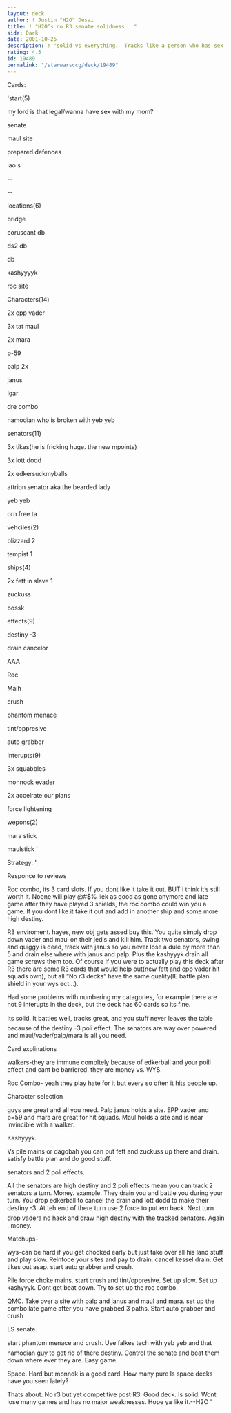 ```yaml
---
layout: deck
author: ! Justin "H2O" Desai
title: ! "H2O’s no R3 senate solidness   "
side: Dark
date: 2001-10-25
description: ! "solid vs everything.  Tracks like a person who has sex with their mother."
rating: 4.5
id: 19489
permalink: "/starwarsccg/deck/19489"
---
```

Cards: 

'start(5)

my lord is that legal/wanna have sex with my mom?

senate

maul site

prepared defences

iao s

--

--

locations(6)

bridge

coruscant db

ds2 db

 db

kashyyyyk

roc site


Characters(14)

2x epp vader

3x tat maul

2x mara

p-59

palp 2x

janus

Igar

dre combo

namodian who is broken with yeb yeb


senators(11)

3x tikes(he is fricking huge.  the new mpoints)

3x lott dodd

2x edkersuckmyballs

attrion senator aka the bearded lady

yeb yeb

orn free ta


vehciles(2)

blizzard 2

tempist 1


ships(4)

2x fett in slave 1

zuckuss

bossk


effects(9)

destiny -3

drain cancelor

AAA

Roc

Maih

crush

phantom menace

tint/oppresive

auto grabber


Interupts(9)

3x squabbles

monnock evader

2x accelrate our plans

force lightening


wepons(2)

mara stick

maulstick '

Strategy: '

Responce to reviews


Roc combo, its 3 card slots.  If you dont like it take it out.  BUT  i think it’s still worth it.  Noone will play @#$% liek as good as gone anymore and late game after they have played 3 shields, the roc combo could win you a game.  If you dont like it take it out and add in another ship and some more high destiny.


R3 enviroment.  hayes, new obj gets assed buy this.  You quite simply drop down vader and maul on their jedis and kill him.  Track two senators, swing and quiggy is dead, track with janus so you never lose a dule by more than 5 and drain else where with janus and palp.  Plus the kashyyyk drain all game screws them too.  Of course if you were to actually play this deck after R3 there are some R3 cards that would help out(new fett and epp vader hit squads own), but all ”No r3 decks” have the same quality(IE battle plan shield in your wys ect...).


Had some problems with numbering my catagories, for example there are not 9 interupts in the deck, but the deck has 60 cards so its fine.







Its solid.  It battles well, tracks great, and you stuff never leaves the table because of the destiny -3 poli effect.  The senators are way over powered and maul/vader/palp/mara is all you need.


Card explinations


walkers-they are immune compltely because of edkerball and your poili effect and cant be barriered.  they are money vs. WYS.


Roc Combo- yeah they play hate for it but every so often it hits people up.


Character selection

guys are great and all you need. Palp janus holds a site.  EPP vader and p=59 and mara are great for hit squads.  Maul holds a site and is near invincible with a walker.


Kashyyyk.  

Vs pile mains or dagobah you can put fett and zuckuss up there and drain.  satisfy battle plan and do good stuff.


senators and 2 poli effects.

All the senators are high destiny and 2 poli effects mean you can track 2 senators a turn.  Money.  example.  They drain you and battle you during your turn.  You drop edkerball to cancel the drain and lott dodd to make their destiny -3.  At teh end of there turn use 2 force to put em back.  Next turn drop vadera nd hack and draw high destiny with the tracked senators.  Again , money.


Matchups-


wys-can be hard if you get chocked early but just take over all his land stuff and play slow.  Reinfoce your sites and pay to drain.  cancel kessel drain.  Get tikes out asap. start auto grabber and crush.


Pile force choke mains.  start crush and tint/oppresive.  Set up slow.  Set up kashyyyk.  Dont get beat down.  Try to set up the roc combo.  


QMC.  Take over a site with palp and janus and maul and mara.  set up the combo late game after you have grabbed 3 paths.  Start auto grabber and crush


LS senate.

start phantom menace and crush.  Use falkes tech with yeb yeb and that namodian guy to get rid of there destiny.  Control the senate and beat them down where ever they are.  Easy game.


Space.  Hard but monnok is a good card.  How many pure ls space decks have you seen lately?


Thats about.  No r3 but yet competitive post R3.  Good deck.  Is solid.  Wont lose many games and has no major weaknesses.  Hope ya like it.--H2O  '
